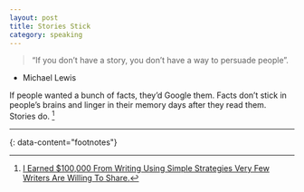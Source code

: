 ```yaml
---
layout: post
title: Stories Stick
category: speaking
---
```


> “If you don’t have a story, you don’t have a way to persuade people”.
  - Michael Lewis

If people wanted a bunch of facts, they’d Google them. Facts don’t stick in
people’s brains and linger in their memory days after they read them. Stories
do. [^1]


---
{: data-content="footnotes"}

[^1]: [I Earned $100,000 From Writing Using Simple Strategies Very Few Writers Are Willing To Share.](https://medium.com/@jayden_levitt/i-earned-100-000-from-writing-using-simple-strategies-very-few-writers-are-willing-to-share-861c005a368a)
